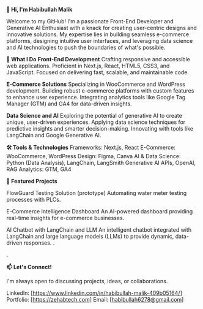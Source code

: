 **👋 Hi, I'm Habibullah Malik**

Welcome to my GitHub! I'm a passionate Front-End Developer and Generative AI Enthusiast with a knack for creating user-centric designs and innovative solutions. My expertise lies in building seamless e-commerce platforms, designing intuitive user interfaces, and leveraging data science and AI technologies to push the boundaries of what's possible.

**🚀 What I Do**
**Front-End Development**
Crafting responsive and accessible web applications.
Proficient in Next.js, React, HTML5, CSS3, and JavaScript.
Focused on delivering fast, scalable, and maintainable code.

**E-Commerce Solutions**
Specializing in WooCommerce and WordPress development.
Building robust e-commerce platforms with custom features to enhance user experience.
Integrating analytics tools like Google Tag Manager (GTM) and GA4 for data-driven insights.

**Data Science and AI**
Exploring the potential of generative AI to create unique, user-driven experiences.
Applying data science techniques for predictive insights and smarter decision-making.
Innovating with tools like LangChain and Google Generative AI.

**🛠️ Tools & Technologies**
Frameworks: Next.js, React
E-Commerce: WooCommerce, WordPress
Design: Figma, Canva
AI & Data Science: Python (Data Analysis), LangChain, LangSmith Generative AI APIs, OpenAI, RAG
Analytics: GTM, GA4

**🌟 Featured Projects**

FlowGuard Testing Solution (prototype)
Automating water meter testing processes with PLCs.

E-Commerce Intelligence Dashboard
An AI-powered dashboard providing real-time insights for e-commerce businesses.

AI Chatbot with LangChain and LLM
An intelligent chatbot integrated with LangChain and large language models (LLMs) to provide dynamic, data-driven responses.
.

.


**📫 Let's Connect!**

I'm always open to discussing projects, ideas, or collaborations.

LinkedIn: [https://www.linkedin.com/in/habibullah-malik-409b05164/]
Portfolio: [https://zehabtech.com]
Email: [habibullah6278@gmail.com]

<!---
Habibullah6278/Habibullah6278 is a ✨ special ✨ repository because its `README.md` (this file) appears on your GitHub profile.
You can click the Preview link to take a look at your changes.
--->

